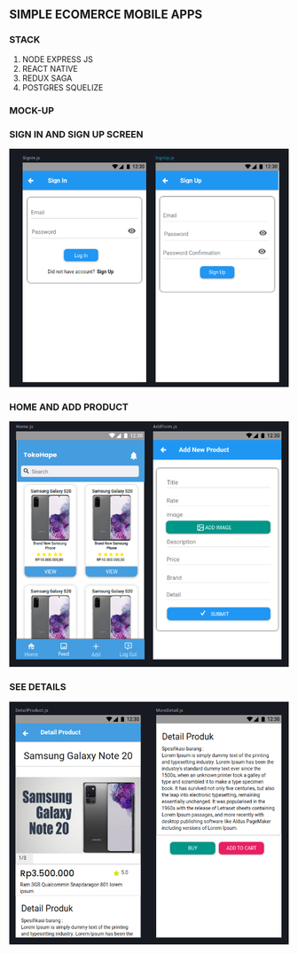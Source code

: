 ## SIMPLE ECOMERCE MOBILE APPS

### STACK

1. NODE EXPRESS JS
2. REACT NATIVE
3. REDUX SAGA
4. POSTGRES SQUELIZE


### MOCK-UP

### SIGN IN AND SIGN UP SCREEN

![display](client/assets/screenshot1.png)

### HOME AND ADD PRODUCT

![display](client/assets/screenshot2.png)

### SEE DETAILS

![display](client/assets/screenshot3.png)
